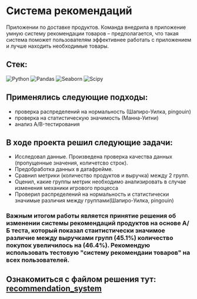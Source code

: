 # Система рекомендаций
Приложении по доставке продуктов. Команда внедрила в приложение умную систему рекомендации товаров – предполагается, что такая система поможет пользователям эффективнее работать с приложением и лучше находить необходимые товары.
## Стек:
![Python](https://img.shields.io/badge/python-3670A0?style=for-the-badge&logo=python&logoColor=ffdd54)
![Pandas](https://img.shields.io/badge/pandas-%23150458.svg?style=for-the-badge&logo=pandas&logoColor=white)
![Seaborn](https://img.shields.io/badge/Seaborn-blue?logo=seaborn&logoColor=white&style=for-the-badge)
![Scipy](https://img.shields.io/badge/Scipy-blue?logo=Scipy&logoColor=white&style=for-the-badge)

## Применялись следующие подходы:
+ проверка распределений на нормальность (Шапиро-Уилка, pingouin)
+ проверка на статистическую значимость (Манна-Уитни)
+ анализ A/B-тестирования

## В ходе проекта решил следующие задачи:
+ Исследовал данные. Произведена проверка качества данных (пропущенные значения, количетсво строк).
+ Предобработка данных в датафрейме.
+ Сравнил метрики (количество продуктов и выручка) между 2 групп.
+ Оценил, какие группы метрик необходимо анализировать в случае изменения механики игрового процесса
+ Проверил распределений на нормальность и статистически значимые различия между группами(Шапиро-Уилка, pingouin)

### Важным итогом работы является принятие решения об изменении системы рекомендаций продуктов на основе А/Б теста, который показал стаитистически значимое различие между выручками групп (45.1%) количество покупок увеличилось на (46.4%). Рекомендую использовать тестовую "систему рекомендаии товаров" на всех пользователей.

Ознакомиться с файлом решения тут:
[recommendation_system](delivery_application.ipynb)
--------------------

